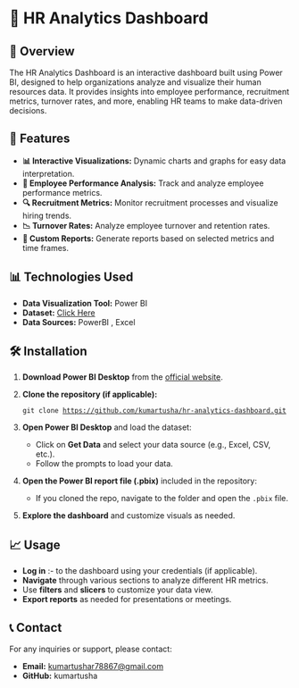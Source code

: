 # 🌟 HR Analytics Dashboard <br>

## 📖 Overview <br>
The HR Analytics Dashboard is an interactive dashboard built using Power BI, designed to help organizations analyze and visualize their human resources data. It provides insights into employee performance, recruitment metrics, turnover rates, and more, enabling HR teams to make data-driven decisions.<br>

## 🚀 Features <br>
- **📊 Interactive Visualizations:** Dynamic charts and graphs for easy data interpretation. <br>
- **🌟 Employee Performance Analysis:** Track and analyze employee performance metrics. <br>
- **🔍 Recruitment Metrics:** Monitor recruitment processes and visualize hiring trends. <br>
- **📉 Turnover Rates:** Analyze employee turnover and retention rates. <br>
- **📝 Custom Reports:** Generate reports based on selected metrics and time frames. <br>

## 📊 Technologies Used <br>
- **Data Visualization Tool:** Power BI <br>
- **Dataset:** <a href = "https://www.kaggle.com/datasets/anshika2301/hr-analytics-dataset">Click Here</a> <br>
- **Data Sources:** PowerBI , Excel <br>

## 🛠️ Installation <br>
1. **Download Power BI Desktop** from the [official website](https://powerbi.microsoft.com/en-us/downloads/). <br>

2. **Clone the repository (if applicable):** <br>

   <code>git clone https://github.com/kumartusha/hr-analytics-dashboard.git</code>
  

3. **Open Power BI Desktop** and load the dataset: <br>
   - Click on **Get Data** and select your data source (e.g., Excel, CSV, etc.). <br>
   - Follow the prompts to load your data. <br>

4. **Open the Power BI report file (.pbix)** included in the repository: <br>
   - If you cloned the repo, navigate to the folder and open the `.pbix` file. <br>

5. **Explore the dashboard** and customize visuals as needed. <br>

## 📈 Usage <br>
- **Log in** :- to the dashboard using your credentials (if applicable). <br>
- **Navigate** through various sections to analyze different HR metrics. <br>
- Use **filters** and **slicers** to customize your data view. <br>
- **Export reports** as needed for presentations or meetings. <br>

## 📞 Contact <br>
For any inquiries or support, please contact: <br>
- **Email:** kumartushar78867@gmail.com <br>
- **GitHub:** kumartusha <br>
